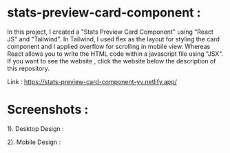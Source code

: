 # stats-preview-card-component :
In this project, I created a "Stats Preview Card Component" using "React JS" and "Tailwind". In Tailwind, I used flex as the layout for styling the card component and I applied overflow for scrolling in mobile view. Whereas React allows you to write the HTML code within a javascript file using "JSX". If you want to see the  website , click the website below the description of this repository.

Link : https://stats-preview-card-component-yv.netlify.app/

# Screenshots :

1). Desktop Design :



2). Mobile Design : 

